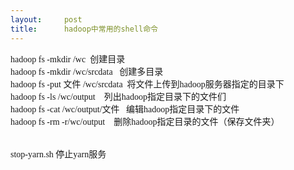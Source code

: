 ```yaml
---
layout:     post
title:      hadoop中常用的shell命令
---
```

<div id="article_content" class="article_content clearfix csdn-tracking-statistics" data-pid="blog" data-mod="popu_307" data-dsm="post">
								            <link rel="stylesheet" href="https://csdnimg.cn/release/phoenix/template/css/ck_htmledit_views-f76675cdea.css">
						<div class="htmledit_views" id="content_views">
                
<span style="font-family:SimSun;font-size:14px;">hadoop fs -mkdir /wc  创建目录<br>
hadoop fs -mkdir /wc/srcdata   创建多目录<br>
hadoop fs -put 文件 /wc/srcdata  将文件上传到hadoop服务器指定的目录下<br>
hadoop fs -ls /wc/output    列出hadoop指定目录下的文件们<br>
hadoop fs -cat /wc/output/文件   编辑hadoop指定目录下的文件<br>
hadoop fs -rm -r/wc/output    删除hadoop指定目录的文件（保存文件夹）<br><br><br>
stop-yarn.sh 停止yarn服务</span>
            </div>
                </div>